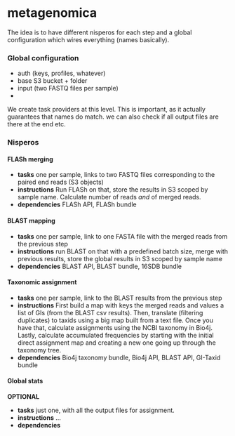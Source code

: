 # metagenomica

The idea is to have different nisperos for each step and a global configuration which wires everything (names basically).

### Global configuration

- auth (keys, profiles, whatever)
- base S3 bucket + folder
- input (two FASTQ files per sample)
-

We create task providers at this level. This is important, as it actually guarantees that names do match. we can also check if all output files are there at the end etc.

### Nisperos

#### FLASh merging

- **tasks** one per sample, links to two FASTQ files corresponding to the paired end reads (S3 objects)
- **instructions** Run FLASh on that, store the results in S3 scoped by sample name. Calculate number of reads *and* of merged reads.
- **dependencies** FLASh API, FLASh bundle

#### BLAST mapping

- **tasks** one per sample, link to one FASTA file with the merged reads from the previous step
- **instructions** run BLAST on that with a predefined batch size, merge with previous results, store the global results in S3 scoped by sample name
- **dependencies** BLAST API, BLAST bundle, 16SDB bundle

#### Taxonomic assignment

- **tasks** one per sample, link to the BLAST results from the previous step
- **instructions** First build a map with keys the merged reads and values a list of GIs (from the BLAST csv results). Then, translate (filtering duplicates) to taxids using a big map built from a text file. Once you have that, calculate assignments using the NCBI taxonomy in Bio4j. Lastly, calculate accumulated frequencies by starting with the initial direct assignment map and creating a new one going up through the taxonomy tree.
- **dependencies** Bio4j taxonomy bundle, Bio4j API, BLAST API, GI-Taxid bundle

#### Global stats

**OPTIONAL**

- **tasks** just one, with all the output files for assignment.
- **instructions** ...
- **dependencies**
